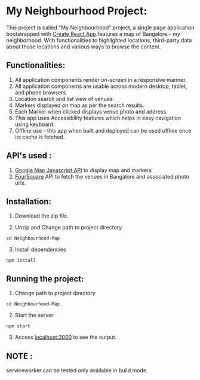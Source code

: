 
# My Neighbourhood Project:

This project is called "My Neighbourhood" project, a single page application bootstrapped with [Create React App](https://github.com/facebook/create-react-app).features a map of Bangalore - my neighborhood. With functionalities to highlighted locations, third-party data about those locations and various ways to browse the content.

## Functionalities:

1. All application components render on-screen in a responsive manner.
2. All application components are usable across modern desktop, tablet, and phone browsers.
3. Location search and list view of venues.
4. Markers displayed on map as per the search results.
5. Each Marker when clicked displays venue photo and address.
6. This app uses Accessibility features which helps in easy navigation using keyboard.
7. Offline use - this app when built and deployed can be used offline once its cache is fetched.

## API's used :

1. [Google Map Javascript API](https://developers.google.com/maps/documentation/javascript/tutorial) to display map and markers
2. [FourSquare](https://developer.foursquare.com) API to fetch the venues in Bangalore and associated photo urls.

## Installation:

1. Download the zip file.

2. Unzip and Change path to project directory
```
cd Neighbourhood-Map
```
3. Install dependencies
```
npm install
```

## Running the project:

1. Change path to project directory
```
cd Neighbourhood-Map
```
2. Start the server
```
npm start
```
3. Access [localhost:3000](http://localhost:3000/) to see the output.


## NOTE : 
serviceworker can be tested only available in build mode.